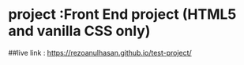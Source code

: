 
# project :Front End project (HTML5 and vanilla CSS only)
##live link : https://rezoanulhasan.github.io/test-project/
